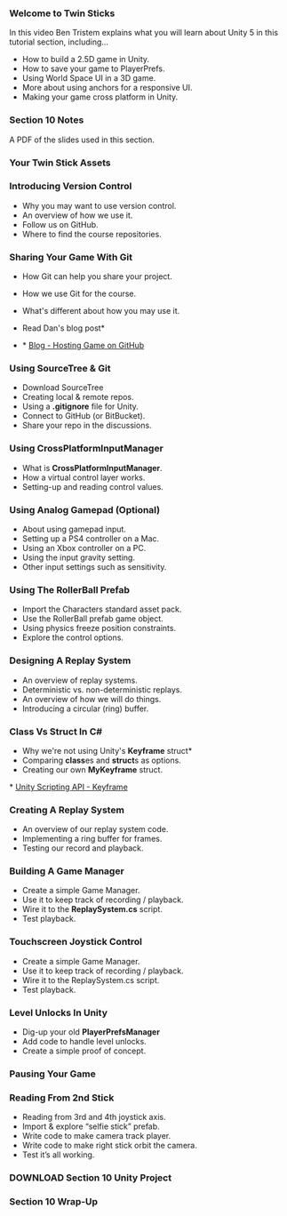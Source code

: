 ### Welcome to Twin Sticks ###

In this video Ben Tristem explains what you will learn about Unity 5 in this
tutorial section, including...

+ How to build a 2.5D game in Unity.
+ How to save your game to PlayerPrefs.
+ Using World Space UI in a 3D game.
+ More about using anchors for a responsive UI.
+ Making your game cross platform in Unity.

### Section 10 Notes ###

A PDF of the slides used in this section.

### Your Twin Stick Assets ###



### Introducing Version Control ###

+ Why you may want to use version control.
+ An overview of how we use it.
+ Follow us on GitHub.
+ Where to find the course repositories.

### Sharing Your Game With Git ###

+ How Git can help you share your project.
+ How we use Git for the course.
+ What's different about how you may use it.
+ Read Dan's blog post*

+ \* [Blog - Hosting Game on GitHub](http://leereilly.net/2012/11/29/hosting-games-on-github.html)

### Using SourceTree & Git ###

+ Download SourceTree
+ Creating local & remote repos.
+ Using a **.gitignore** file for Unity.
+ Connect to GitHub (or BitBucket).
+ Share your repo in the discussions.

### Using CrossPlatformInputManager ###

+ What is **CrossPlatformInputManager**.
+ How a virtual control layer works.
+ Setting-up and reading control values.

### Using Analog Gamepad (Optional) ###

+ About using gamepad input.
+ Setting up a PS4 controller on a Mac.
+ Using an Xbox controller on a PC.
+ Using the input gravity setting.
+ Other input settings such as sensitivity.

### Using The RollerBall Prefab ###

+ Import the Characters standard asset pack.
+ Use the RollerBall prefab game object.
+ Using physics freeze position constraints.
+ Explore the control options.

### Designing A Replay System ###

+ An overview of replay systems.
+ Deterministic vs. non-deterministic replays.
+ An overview of how we will do things.
+ Introducing a circular (ring) buffer.

### Class Vs Struct In C# ###

+ Why we're not using Unity's **Keyframe** struct\*
+ Comparing **class**es and **struct**s as options.
+ Creating our own **MyKeyframe** struct.

\* [Unity Scripting API - Keyframe](http://docs.unity3d.com/ScriptReference/Keyframe.html)

### Creating A Replay System ###

+ An overview of our replay system code.
+ Implementing a ring buffer for frames.
+ Testing our record and playback.

### Building A Game Manager ###

+ Create a simple Game Manager.
+ Use it to keep track of recording / playback.
+ Wire it to the **ReplaySystem.cs** script.
+ Test playback.

### Touchscreen Joystick Control ###

+ Create a simple Game Manager.
+ Use it to keep track of recording / playback.
+ Wire it to the ReplaySystem.cs script.
+ Test playback.

### Level Unlocks In Unity ###

+ Dig-up your old **PlayerPrefsManager**
+ Add code to handle level unlocks.
+ Create a simple proof of concept.

### Pausing Your Game ###



### Reading From 2nd Stick ###

+ Reading from 3rd and 4th joystick axis.
+ Import & explore “selfie stick” prefab.
+ Write code to make camera track player.
+ Write code to make right stick orbit the camera.
+ Test it’s all working.

### DOWNLOAD Section 10 Unity Project ###



### Section 10 Wrap-Up ###
